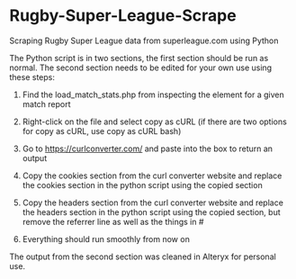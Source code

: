 # Rugby-Super-League-Scrape
Scraping Rugby Super League data from superleague.com using Python

The Python script is in two sections, the first section should be run as normal. The second section needs to be edited for your own use using these steps:

  1. Find the load_match_stats.php from inspecting the element for a given match report

  2. Right-click on the file and select copy as cURL (if there are two options for copy as cURL, use copy as cURL bash)

  3. Go to https://curlconverter.com/ and paste into the box to return an output

  4. Copy the cookies section from the curl converter website and replace the cookies section in the python script using the copied section

  5. Copy the headers section from the curl converter website and replace the headers section in the python script using the copied section, but remove the referrer line as well as the things in #

  6. Everything should run smoothly from now on

The output from the second section was cleaned in Alteryx for personal use.

